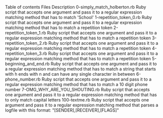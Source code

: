 Table of contents
Files	Description
0-simply_match_holberton.rb	Ruby script that accepts one argument and pass it to a regular expression matching method that has to match 'School'
1-repetition_token_0.rb	Ruby script that accepts one argument and pass it to a regular expression matching method that has to match a repetition token
2-repetition_token_1.rb	Ruby script that accepts one argument and pass it to a regular expression matching method that has to match a repetition token
3-repetition_token_2.rb	Ruby script that accepts one argument and pass it to a regular expression matching method that has to match a repetition token
4-repetition_token_3.rb	Ruby script that accepts one argument and pass it to a regular expression matching method that has to match a repetition token
5-beginning_and_end.rb	Ruby script that accepts one argument and pass it to a regular expression matching method that has to match a string that starts with h ends with n and can have any single character in between
6-phone_number.rb	Ruby script that accepts one argument and pass it to a regular expression matching method that has to match a 10 digit phone number
7-OMG_WHY_ARE_YOU_SHOUTING.rb	Ruby script that accepts one argument and pass it to a regular expression matching method that has to only match capital letters
100-textme.rb	Ruby script that accepts one argument and pass it to a regular expression matching method that parses a logfile with this format: "[SENDER],[RECEIVER],[FLAGS]"
